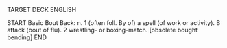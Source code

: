 TARGET DECK
ENGLISH

START
Basic
Bout
Back: n. 1 (often foll. By of) a spell (of work or activity). B attack (bout of flu). 2 wrestling- or boxing-match. [obsolete bought bending]
END
